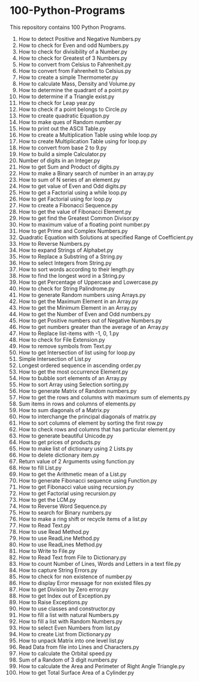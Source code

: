 
# 100-Python-Programs

This repository contains 100 Python Programs.

1. How to detect Positive and Negative Numbers.py
2. How to check for Even and odd Numbers.py
3. How to check for divisibility of a Number.py
4. How to check for Greatest of 3 Numbers.py
5. How to convert from Celsius to Fahrenheit.py
6. How to convert from Fahrenheit to Celsius.py
7. How to create a simple Thermometer.py
8. How to calculate Mass, Density and Volume.py
9. How to determine the quadrant of a point.py
10. How to determine if a Triangle exist.py
11. How to check for Leap year.py
12. How to check if a point belongs to Circle.py
13. How to create quadratic Equation.py
14. How to make ques of Random number.py
15. How to print out the ASCII Table.py
16. How to create a Multiplication Table using while loop.py
17. How to create Multiplication Table using for loop.py
18. How to convert from base 2 to 9.py
19. How to build a simple Calculator.py
20. Number of digits in an Integer.py
21. How to get Sum and Product of digits.py
22. How to make a Binary search of number in an array.py
23. How to sum of N series of an element.py
24. How to get value of Even and Odd digits.py
25. How to get a Factorial using a while loop.py
26. How to get Factorial using for loop.py
27. How to create a Fibonacci Sequence.py
28. How to get the value of Fibonacci Element.py
29. How to get find the Greatest Common Divisor.py
30. How to maximum value of a floating point number.py
31. How to get Prime and Complex Numbers.py
32. Quadratic Equation with Solutions at specified Range of Coefficient.py
33. How to Reverse Numbers.py
34. How to expand Strings of Alphabet.py
35. How to Replace a Substring of a String.py
36. How to select Integers from String.py
37. How to sort words according to their length.py
38. How to find the longest word in a String.py
39. How to get Percentage of Uppercase and Lowercase.py
40. How to check for String Palindrome.py
41. How to generate Random numbers using Arrays.py
42. How to get the Maximum Element in an Array.py
43. How to get the Minimum Element in an Array.py
44. How to get the Number of Even and Odd numbers.py
45. How to get Positive numbers out of Negative Numbers.py
46. How to get numbers greater than the average of an Array.py
47. How to Replace list-items with -1, 0, 1.py
48. How to check for File Extension.py
49. How to remove symbols from Text.py
50. How to get Intersection of list using for loop.py
51. Simple Intersection of List.py
52. Longest ordered sequence in ascending order.py
53. How to get the most occurrence Element.py
54. How to bubble sort elements of an Array.py
55. How to sort Array using Selection sorting.py
56. How to generate Matrix of Random numbers.py
57. How to get the rows and columns with maximum sum of elements.py
58. Sum items in rows and columns of elements.py
59. How to sum diagonals of a Matrix.py
60. How to interchange the principal diagonals of matrix.py
61. How to sort columns of element by sorting the first row.py
62. How to check rows and columns that has particular element.py
63. How to generate beautiful Unicode.py
64. How to get prices of products.py
65. How to make list of dictionary using 2 Lists.py
66. How to delete dictionary item.py
67. Return value of 2 Arguments using function.py
68. How to fill List.py
69. How to get the Arithmetic mean of a List.py
70. How to generate Fibonacci sequence using Function.py
71. How to get Fibonacci value using recursion.py
72. How to get Factorial using recursion.py
73. How to get the LCM.py
74. How to Reverse Word Sequence.py
75. How to search for Binary numbers.py
76. How to make a ring shift or recycle items of a list.py
77. How to Read Text.py
78. How to use Read Method.py
79. How to use ReadLine Method.py
80. How to use ReadLines Method.py
81. How to Write to File.py
82. How to Read Text from File to Dictionary.py
83. How to count Number of Lines, Words and Letters in a text file.py
84. How to capture String Errors.py
85. How to check for non existence of number.py
86. How to display Error message for non existed files.py
87. How to get Division by Zero error.py
88. How to get Index out of Exception.py
89. How to Raise Exceptions.py
90. How to use classes and constructor.py
91. How to fill a list with natural Numbers.py
92. How to fill a list with Random Numbers.py
93. How to select Even Numbers from list.py
94. How to create List from Dictionary.py
95. How to unpack Matrix into one level list.py
96. Read Data from file into Lines and Characters.py
97. How to calculate the Orbital speed.py
98. Sum of a Random of 3 digit numbers.py
99. How to calculate the Area and Perimeter of Right Angle Triangle.py
100. How to get Total Surface Area of a Cylinder.py
